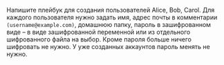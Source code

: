 Напишите плейбук для создания пользователей Alice, Bob, Carol. Для каждого пользователя нужно задать имя, адрес почты в комментарии `(username@example.com)`, домашнюю папку, пароль в зашифрованном виде – в виде зашифрованной переменной или из отдельного шифрованного файла на выбор. Кроме пароля больше ничего шифровать не нужно. У уже созданных аккаунтов пароль менять не нужно.

